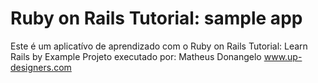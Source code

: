 # Ruby on Rails Tutorial: sample app
Este é um aplicatívo de aprendizado com o Ruby on Rails Tutorial: Learn Rails by Example
Projeto executado por: Matheus Donangelo
www.up-designers.com